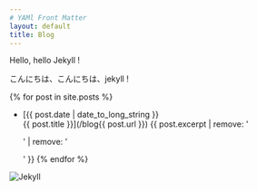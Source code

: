 ```yaml
---
# YAMl Front Matter
layout: default
title: Blog
---
```


Hello, hello Jekyll !  

こんにちは、こんにちは、jekyll !  

{% for post in site.posts %}
- [{{ post.date | date_to_long_string }}<br>{{ post.title }}](/blog{{ post.url }})
{{ post.excerpt | remove: '<p>' | remove: '</P>' }}
{% endfor %}

![Jekyll](/blog/common/images/jekyll.png)
